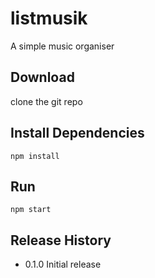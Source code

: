 listmusik
=========

A simple music organiser

## Download

  clone the git repo
  
## Install Dependencies

  ```npm install```

## Run

  ```npm start```

## Release History

* 0.1.0 Initial release
